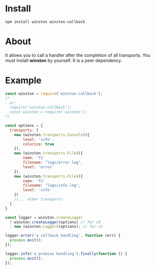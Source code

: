 # Install 
`npm install winston winston-callback`

# About
It allows you to call a handler after the completion of all transports. 
You must install __winston__ by yourself. It is a peer dependency.

# Example

```js
const winston = require('winston-callback');
/* 
  or: 
  require('winston-callback');
  const winston = require('winston');  
*/

const options = {
  transports: [
    new (winston.transports.Console)({
        level: 'info',
        colorize: true
    }),
    new (winston.transports.File)({
        name: 'f1'
        filename: "logs/error.log",
        level: 'error'
    }),
    new (winston.transports.File)({
        name: 'f2'
        filename: "logs/info.log",
        level: 'info'
    })
    //... other transports
  ]
}

const logger = winston.createLogger
  ? winston.createLogger(options) // for v3
  : new (winston.Logger)(options); // for v2 

logger.error('a callback handling', function (err) {
  process.exit();
});

logger.info('a promise handling').finally(function () {
  process.exit();
});
```



